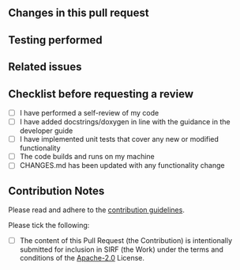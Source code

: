 ## Changes in this pull request


## Testing performed


## Related issues
<!-- Use keywords such as "fixes", "closes", see https://docs.github.com/en/issues/tracking-your-work-with-issues/linking-a-pull-request-to-an-issue -->


## Checklist before requesting a review

- [ ] I have performed a self-review of my code
- [ ] I have added docstrings/doxygen in line with the guidance in the developer guide
- [ ] I have implemented unit tests that cover any new or modified functionality
- [ ] The code builds and runs on my machine
- [ ] CHANGES.md has been updated with any functionality change

## Contribution Notes

Please read and adhere to the [contribution guidelines](https://github.com/SyneRBI/SIRF/blob/master/CONTRIBUTING.md).

Please tick the following: 

 - [ ] The content of this Pull Request (the Contribution) is intentionally submitted for inclusion in SIRF (the Work) under the terms and conditions of the [Apache-2.0](https://www.apache.org/licenses/LICENSE-2.0) License.
